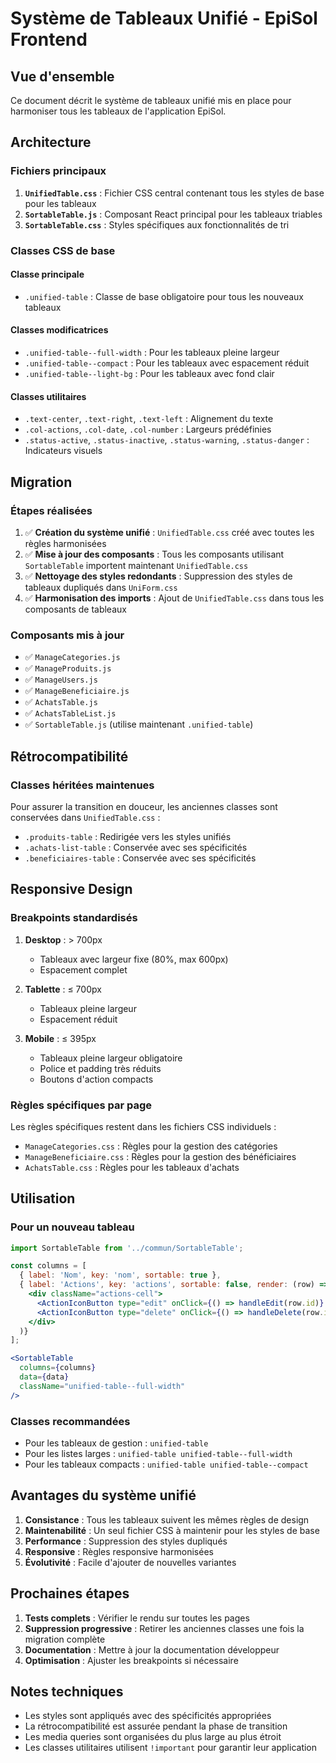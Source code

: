 # Système de Tableaux Unifié - EpiSol Frontend

## Vue d'ensemble

Ce document décrit le système de tableaux unifié mis en place pour harmoniser tous les tableaux de l'application EpiSol.

## Architecture

### Fichiers principaux

1. **`UnifiedTable.css`** : Fichier CSS central contenant tous les styles de base pour les tableaux
2. **`SortableTable.js`** : Composant React principal pour les tableaux triables
3. **`SortableTable.css`** : Styles spécifiques aux fonctionnalités de tri

### Classes CSS de base

#### Classe principale
- `.unified-table` : Classe de base obligatoire pour tous les nouveaux tableaux

#### Classes modificatrices
- `.unified-table--full-width` : Pour les tableaux pleine largeur
- `.unified-table--compact` : Pour les tableaux avec espacement réduit
- `.unified-table--light-bg` : Pour les tableaux avec fond clair

#### Classes utilitaires
- `.text-center`, `.text-right`, `.text-left` : Alignement du texte
- `.col-actions`, `.col-date`, `.col-number` : Largeurs prédéfinies
- `.status-active`, `.status-inactive`, `.status-warning`, `.status-danger` : Indicateurs visuels

## Migration

### Étapes réalisées

1. ✅ **Création du système unifié** : `UnifiedTable.css` créé avec toutes les règles harmonisées
2. ✅ **Mise à jour des composants** : Tous les composants utilisant `SortableTable` importent maintenant `UnifiedTable.css`
3. ✅ **Nettoyage des styles redondants** : Suppression des styles de tableaux dupliqués dans `UniForm.css`
4. ✅ **Harmonisation des imports** : Ajout de `UnifiedTable.css` dans tous les composants de tableaux

### Composants mis à jour

- ✅ `ManageCategories.js`
- ✅ `ManageProduits.js`
- ✅ `ManageUsers.js`
- ✅ `ManageBeneficiaire.js`
- ✅ `AchatsTable.js`
- ✅ `AchatsTableList.js`
- ✅ `SortableTable.js` (utilise maintenant `.unified-table`)

## Rétrocompatibilité

### Classes héritées maintenues

Pour assurer la transition en douceur, les anciennes classes sont conservées dans `UnifiedTable.css` :

- `.produits-table` : Redirigée vers les styles unifiés
- `.achats-list-table` : Conservée avec ses spécificités
- `.beneficiaires-table` : Conservée avec ses spécificités

## Responsive Design

### Breakpoints standardisés

1. **Desktop** : > 700px
   - Tableaux avec largeur fixe (80%, max 600px)
   - Espacement complet

2. **Tablette** : ≤ 700px
   - Tableaux pleine largeur
   - Espacement réduit

3. **Mobile** : ≤ 395px
   - Tableaux pleine largeur obligatoire
   - Police et padding très réduits
   - Boutons d'action compacts

### Règles spécifiques par page

Les règles spécifiques restent dans les fichiers CSS individuels :
- `ManageCategories.css` : Règles pour la gestion des catégories
- `ManageBeneficiaire.css` : Règles pour la gestion des bénéficiaires
- `AchatsTable.css` : Règles pour les tableaux d'achats

## Utilisation

### Pour un nouveau tableau

```jsx
import SortableTable from '../commun/SortableTable';

const columns = [
  { label: 'Nom', key: 'nom', sortable: true },
  { label: 'Actions', key: 'actions', sortable: false, render: (row) => (
    <div className="actions-cell">
      <ActionIconButton type="edit" onClick={() => handleEdit(row.id)} />
      <ActionIconButton type="delete" onClick={() => handleDelete(row.id)} />
    </div>
  )}
];

<SortableTable 
  columns={columns} 
  data={data} 
  className="unified-table--full-width" 
/>
```

### Classes recommandées

- Pour les tableaux de gestion : `unified-table`
- Pour les listes larges : `unified-table unified-table--full-width`
- Pour les tableaux compacts : `unified-table unified-table--compact`

## Avantages du système unifié

1. **Consistance** : Tous les tableaux suivent les mêmes règles de design
2. **Maintenabilité** : Un seul fichier CSS à maintenir pour les styles de base
3. **Performance** : Suppression des styles dupliqués
4. **Responsive** : Règles responsive harmonisées
5. **Évolutivité** : Facile d'ajouter de nouvelles variantes

## Prochaines étapes

1. **Tests complets** : Vérifier le rendu sur toutes les pages
2. **Suppression progressive** : Retirer les anciennes classes une fois la migration complète
3. **Documentation** : Mettre à jour la documentation développeur
4. **Optimisation** : Ajuster les breakpoints si nécessaire

## Notes techniques

- Les styles sont appliqués avec des spécificités appropriées
- La rétrocompatibilité est assurée pendant la phase de transition
- Les media queries sont organisées du plus large au plus étroit
- Les classes utilitaires utilisent `!important` pour garantir leur application
